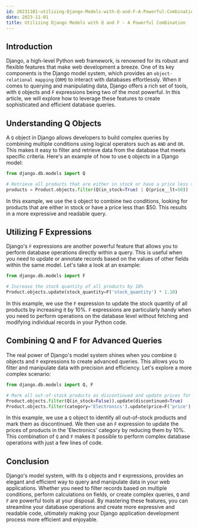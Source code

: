 ```yaml
---
id: 20231101-utilizing-Django-Models-with-Q-and-F-A-Powerful-Combination
date: 2023-11-01
title: Utilizing Django Models with Q and F - A Powerful Combination
---
```


## Introduction

Django, a high-level Python web framework, is renowned for its robust and flexible features that make web development a breeze. One of its key components is the Django model system, which provides an `object-relational mapping` (`ORM`) to interact with databases effortlessly. When it comes to querying and manipulating data, Django offers a rich set of tools, with `Q` objects and `F` expressions being two of the most powerful. In this article, we will explore how to leverage these features to create sophisticated and efficient database queries.

## Understanding Q Objects

A `Q` object in Django allows developers to build complex queries by combining multiple conditions using logical operators such as `AND` and `OR`. This makes it easy to filter and retrieve data from the database that meets specific criteria. Here's an example of how to use `Q` objects in a Django model:

```py
from django.db.models import Q

# Retrieve all products that are either in stock or have a price less than $50
products = Product.objects.filter(Q(in_stock=True) | Q(price__lt=50))
```

In this example, we use the `Q` object to combine two conditions, looking for products that are either in stock or have a price less than $50. This results in a more expressive and readable query.

## Utilizing F Expressions

Django's `F` expressions are another powerful feature that allows you to perform database operations directly within a query. This is useful when you need to update or annotate records based on the values of other fields within the same model. Let's take a look at an example:

```py
from django.db.models import F

# Increase the stock quantity of all products by 10%
Product.objects.update(stock_quantity=F('stock_quantity') * 1.10)
```

In this example, we use the `F` expression to update the stock quantity of all products by increasing it by 10%. `F` expressions are particularly handy when you need to perform operations on the database level without fetching and modifying individual records in your Python code.

## Combining Q and F for Advanced Queries

The real power of Django's model system shines when you combine `Q` objects and `F` expressions to create advanced queries. This allows you to filter and manipulate data with precision and efficiency. Let's explore a more complex scenario:

```py
from django.db.models import Q, F

# Mark all out-of-stock products as discontinued and update prices for products in a certain category
Product.objects.filter(Q(in_stock=False)).update(discontinued=True)
Product.objects.filter(category='Electronics').update(price=F('price') * 0.9)
```

In this example, we use a `Q` object to identify all out-of-stock products and mark them as discontinued. We then use an `F` expression to update the prices of products in the 'Electronics' category by reducing them by 10%. This combination of `Q` and `F` makes it possible to perform complex database operations with just a few lines of code.

## Conclusion

Django's model system, with its `Q` objects and `F` expressions, provides an elegant and efficient way to query and manipulate data in your web applications. Whether you need to filter records based on multiple conditions, perform calculations on fields, or create complex queries, `Q` and `F` are powerful tools at your disposal. By mastering these features, you can streamline your database operations and create more expressive and readable code, ultimately making your Django application development process more efficient and enjoyable.
